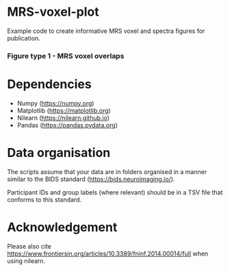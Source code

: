 # MRS-voxel-plot
Example code to create informative MRS voxel and spectra figures for publication.  
### Figure type 1 - MRS voxel overlaps  


# Dependencies
- Numpy (https://numpy.org)
- Matplotlib (https://matplotlib.org)
- Nilearn (https://nilearn.github.io)
- Pandas (https://pandas.pydata.org)

# Data organisation
The scripts assume that your data are in folders organised in a manner similar to the BIDS standard (https://bids.neuroimaging.io/).  

Participant IDs and group labels (where relevant) should be in a TSV file that conforms to this standard.

# Acknowledgement

Please also cite https://www.frontiersin.org/articles/10.3389/fninf.2014.00014/full when using nilearn. 
